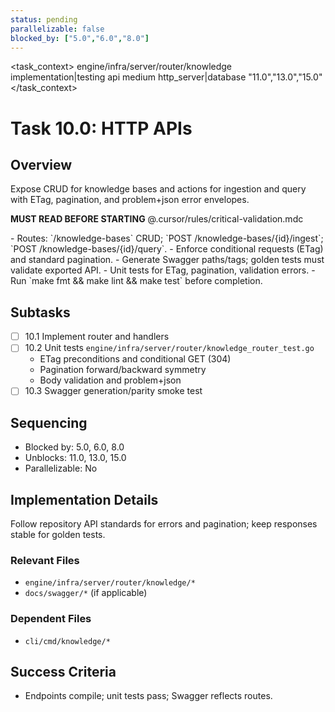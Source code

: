 ```yaml
---
status: pending
parallelizable: false
blocked_by: ["5.0","6.0","8.0"]
---
```


<task_context>
<domain>engine/infra/server/router/knowledge</domain>
<type>implementation|testing</type>
<scope>api</scope>
<complexity>medium</complexity>
<dependencies>http_server|database</dependencies>
<unblocks>"11.0","13.0","15.0"</unblocks>
</task_context>

# Task 10.0: HTTP APIs

## Overview
Expose CRUD for knowledge bases and actions for ingestion and query with ETag, pagination, and problem+json error envelopes.

<import>**MUST READ BEFORE STARTING** @.cursor/rules/critical-validation.mdc</import>

<requirements>
- Routes: `/knowledge-bases` CRUD; `POST /knowledge-bases/{id}/ingest`; `POST /knowledge-bases/{id}/query`.
- Enforce conditional requests (ETag) and standard pagination.
- Generate Swagger paths/tags; golden tests must validate exported API.
- Unit tests for ETag, pagination, validation errors.
- Run `make fmt && make lint && make test` before completion.
</requirements>

## Subtasks
- [ ] 10.1 Implement router and handlers
- [ ] 10.2 Unit tests `engine/infra/server/router/knowledge_router_test.go`
  - ETag preconditions and conditional GET (304)
  - Pagination forward/backward symmetry
  - Body validation and problem+json
- [ ] 10.3 Swagger generation/parity smoke test

## Sequencing
- Blocked by: 5.0, 6.0, 8.0
- Unblocks: 11.0, 13.0, 15.0
- Parallelizable: No

## Implementation Details
Follow repository API standards for errors and pagination; keep responses stable for golden tests.

### Relevant Files
- `engine/infra/server/router/knowledge/*`
- `docs/swagger/*` (if applicable)

### Dependent Files
- `cli/cmd/knowledge/*`

## Success Criteria
- Endpoints compile; unit tests pass; Swagger reflects routes.
